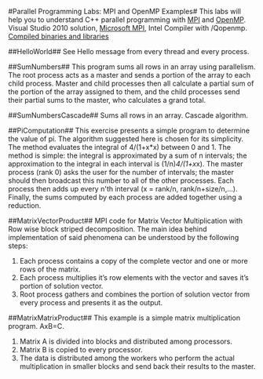 ﻿#Parallel Programming Labs: MPI and OpenMP Examples#
This labs will help you to understand C++ parallel programming with [MPI](https://en.wikipedia.org/wiki/Message_Passing_Interface) and [OpenMP](https://en.wikipedia.org/wiki/OpenMP).
Visual Studio 2010 solution, [Microsoft MPI](https://en.wikipedia.org/wiki/Microsoft_Messaging_Passing_Interface), Intel Compiler with /Qopenmp.
[Compiled binaries and libraries](https://github.com/downloads/kcherenkov/Parallel-Programming-Labs/ParallelProgrammingLabs.zip)

##HelloWorld##
See Hello message from every thread and every process.

##SumNumbers##
This program sums all rows in an array using parallelism.
The root process acts as a master and sends a portion of the
array to each child process.  Master and child processes then
all calculate a partial sum of the portion of the array assigned
to them, and the child processes send their partial sums to
the master, who calculates a grand total.

##SumNumbersCascade##
Sums all rows in an array. Cascade algorithm.

##PiComputation##
This exercise presents a simple program to determine the value of pi.
The algorithm suggested here is chosen for its simplicity.
The method evaluates the integral of 4/(1+x*x) between 0 and 1.
The method is simple: the integral is approximated by a sum of n intervals;
the approximation to the integral in each interval is (1/n)*4/(1+x*x).
The master process (rank 0) asks the user for the number of intervals;
the master should then broadcast this number to all of the other processes.
Each process then adds up every n'th interval (x = rank/n, rank/n+size/n,...).
Finally, the sums computed by each process are added together using a reduction.

##MatrixVectorProduct##
MPI code for Matrix Vector Multiplication with Row wise block striped decomposition.
The main idea behind implementation of said phenomena can be understood by the following steps:

1. Each process contains a copy of the complete vector and one or more rows of the matrix.
2. Each process multiplies it’s row elements with the vector and saves it’s portion of solution vector.
3. Root process gathers and combines the portion of solution vector from every process and presents it as the output.

##MatrixMatrixProduct##
This example is a simple matrix multiplication program. AxB=C.

1. Matrix A is divided into blocks and distributed among processors.
2. Matrix B is copied to every processor.
3. The data is distributed among the workers who perform the actual multiplication in smaller blocks and send back their results to the master.